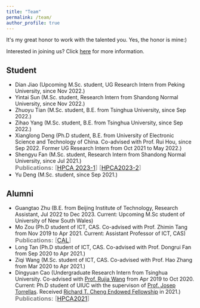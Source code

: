 ```yaml
---
title: "Team"
permalink: /team/
author_profile: true
---
```


It's my great honor to work with the talented you. Yes, the honor is mine:)

Interested in joining us? Click [here](../pages/recruiting) for more information.


## Student

+ Dian Jiao (Upcoming M.Sc. student, UG Research Intern from Peking University, since Nov 2022.)
+ Yintai Sun (M.Sc. student, Research Intern from Shandong Normal University, since Nov 2022.)
+ Zhuoyu Tian (M.Sc. student, B.E. from Tsinghua University, since Sep 2022.)
+ Zihao Yang (M.Sc. student, B.E. from Tsinghua University, since Sep 2022.)
+ Xianglong Deng (Ph.D student, B.E. from University of Electronic Science and Technology of China. Co-advised with Prof. Rui Hou, since Sep 2022. Former UG Research Intern from Oct 2021 to May 2022.)
+ Shengyu Fan (M.Sc. student, Research Intern from Shandong Normal University, since Jul 2021.) 
<br><font size="3" color="grey"><b>Publications:</b> [<a href="../publications/HPCA2023-1">HPCA 2023-1</a>] [<a href="../publications/HPCA2023-2">HPCA2023-2</a>]</font><br>
+ Yu Deng (M.Sc. student, since Sep 2021.)

## Alumni

+ Guangtao Zhu (B.E. from Beijing Institute of Technology, Research Assistant, Jul 2022 to Dec 2023. Current: Upcoming M.Sc student of University of New South Wales)
+ Mo Zou (Ph.D student of ICT, CAS. Co-advised with Prof. Zhimin Tang from Nov 2019 to Apr 2021. Current: Assistant Professor of ICT, CAS) 
<br><font size="3" color="grey"><b>Publications:</b> [<a href="../publications/CAL2022">CAL</a>]</font><br>
+ Long Tan (Ph.D student of ICT, CAS. Co-advised with Prof. Dongrui Fan from Sep 2020 to Apr 2021.)
+ Ziqi Wang (M.Sc. student of ICT, CAS. Co-advised with Prof. Hao Zhang from Mar 2020 to Apr 2021.)
+ Dingyuan Cao (Undergraduate Research Intern from Tsinghua University. Co-advised with [Prof. Rujia Wang](https://www.iit.edu/directory/people/rujia-wang) from Apr 2019 to Oct 2020. Current: Ph.D student of UIUC with the supervison of [Prof. Josep Torrellas](http://iacoma.cs.uiuc.edu/josep/torrellas.html). Received [Richard T. Cheng Endowed Fellowship](https://cs.illinois.edu/about/awards/graduate-fellowships-awards/richard-t-cheng-endowed-fellowship) in 2021.) 
<br><font size="3" color="grey"><b>Publications:</b> [<a href="../publications/HPCA2021">HPCA2021</a>]</font><br>